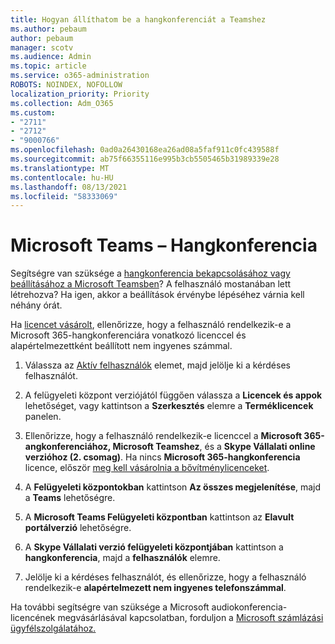 ```yaml
---
title: Hogyan állíthatom be a hangkonferenciát a Teamshez
ms.author: pebaum
author: pebaum
manager: scotv
ms.audience: Admin
ms.topic: article
ms.service: o365-administration
ROBOTS: NOINDEX, NOFOLLOW
localization_priority: Priority
ms.collection: Adm_O365
ms.custom:
- "2711"
- "2712"
- "9000766"
ms.openlocfilehash: 0ad0a26430168ea26ad08a5faf911c0fc439588f
ms.sourcegitcommit: ab75f66355116e995b3cb5505465b31989339e28
ms.translationtype: MT
ms.contentlocale: hu-HU
ms.lasthandoff: 08/13/2021
ms.locfileid: "58333069"
---
```

# <a name="microsoft-teams--audio-conferencing"></a>Microsoft Teams – Hangkonferencia

Segítségre van szüksége a [hangkonferencia bekapcsolásához vagy beállításához a Microsoft Teamsben](https://docs.microsoft.com/microsoftteams/set-up-audio-conferencing-in-teams)?  A felhasználó mostanában lett létrehozva? Ha igen, akkor a beállítások érvénybe lépéséhez várnia kell néhány órát.

Ha [licencet vásárolt](https://docs.microsoft.com/microsoftteams/set-up-audio-conferencing-in-teams#step-2-get-and-assign-licenses), ellenőrizze, hogy a felhasználó rendelkezik-e a Microsoft 365-hangkonferenciára vonatkozó licenccel és alapértelmezettként beállított nem ingyenes számmal.

1. Válassza az [Aktív felhasználók](https://admin.microsoft.com/Adminportal/Home?source=applauncher#/users) elemet, majd jelölje ki a kérdéses felhasználót.

2. A felügyeleti központ verziójától függően válassza a **Licencek és appok** lehetőséget, vagy kattintson a **Szerkesztés** elemre a **Terméklicencek** panelen.

3. Ellenőrizze, hogy a felhasználó rendelkezik-e licenccel a **Microsoft 365-angkonferenciához, Microsoft Teamshez**, és a **Skype Vállalati online verzióhoz (2. csomag)**. Ha nincs **Microsoft 365-hangkonferencia** licence, először [meg kell vásárolnia a bővítménylicenceket](https://docs.microsoft.com/microsoftteams/teams-add-on-licensing/microsoft-teams-add-on-licensing?tabs=small-business).

4. A **Felügyeleti központokban** kattintson **Az összes megjelenítése**, majd a **Teams** lehetőségre.

5. A **Microsoft Teams Felügyeleti központban** kattintson az **Elavult portálverzió** lehetőségre.

6. A **Skype Vállalati verzió felügyeleti központjában** kattintson a **hangkonferencia**, majd a **felhasználók** elemre.

7. Jelölje ki a kérdéses felhasználót, és ellenőrizze, hogy a felhasználó rendelkezik-e **alapértelmezett nem ingyenes telefonszámmal**.

Ha további segítségre van szüksége a Microsoft audiokonferencia-licencének megvásárlásával kapcsolatban, forduljon a [Microsoft számlázási ügyfélszolgálatához.](https://go.microsoft.com/fwlink/p/?linkid=518322) 
